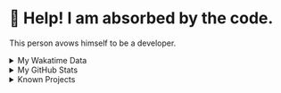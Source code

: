 # 🥺 Help! I am absorbed by the code. 

This person avows himself to be a developer.

<details>

<summary>My Wakatime Data</summary>

<!--START_SECTION:waka-->
![Lines of code](https://img.shields.io/badge/From%20Hello%20World%20I%27ve%20Written-7.4%20million%20lines%20of%20code-blue)

**🐱 My GitHub Data** 

> 📦 691.7 kB Used in GitHub's Storage 
 > 
> 🏆 1,153 Contributions in the Year 2023
 > 
> 🚫 Not Opted to Hire
 > 
> 📜 81 Public Repositories 
 > 
> 🔑 20 Private Repositories 
 > 
**I'm an Early 🐤** 

```text
🌞 Morning                1543 commits        ██████░░░░░░░░░░░░░░░░░░░   24.29 % 
🌆 Daytime                2616 commits        ██████████░░░░░░░░░░░░░░░   41.18 % 
🌃 Evening                2124 commits        ████████░░░░░░░░░░░░░░░░░   33.44 % 
🌙 Night                  69 commits          ░░░░░░░░░░░░░░░░░░░░░░░░░   01.09 % 
```
📅 **I'm Most Productive on Wednesday** 

```text
Monday                   745 commits         ███░░░░░░░░░░░░░░░░░░░░░░   11.73 % 
Tuesday                  1052 commits        ████░░░░░░░░░░░░░░░░░░░░░   16.56 % 
Wednesday                1089 commits        ████░░░░░░░░░░░░░░░░░░░░░   17.14 % 
Thursday                 861 commits         ███░░░░░░░░░░░░░░░░░░░░░░   13.55 % 
Friday                   948 commits         ████░░░░░░░░░░░░░░░░░░░░░   14.92 % 
Saturday                 895 commits         ████░░░░░░░░░░░░░░░░░░░░░   14.09 % 
Sunday                   762 commits         ███░░░░░░░░░░░░░░░░░░░░░░   12.00 % 
```


**I Mostly Code in Go** 

```text
Go                       35 repos            █████████░░░░░░░░░░░░░░░░   36.08 % 
Python                   22 repos            ██████░░░░░░░░░░░░░░░░░░░   22.68 % 
HTML                     6 repos             ██░░░░░░░░░░░░░░░░░░░░░░░   06.19 % 
Dart                     2 repos             █░░░░░░░░░░░░░░░░░░░░░░░░   02.06 % 
TypeScript               1 repo              ░░░░░░░░░░░░░░░░░░░░░░░░░   01.03 % 
```




 Last Updated on 31/08/2023 01:10:56 UTC
<!--END_SECTION:waka-->

</details>

<details>
 
 <summary>My GitHub Stats</summary>

[![CDFMLR's github stats](https://github-readme-stats.vercel.app/api?username=cdfmlr&count_private=true&show_icons=true)](https://github.com/anuraghazra/github-readme-stats)
 
</details>

<details>

<summary>Known Projects</summary>

[![Star History Chart](https://api.star-history.com/svg?repos=cdfmlr/pyflowchart,cdfmlr/muvtuber,cdfmlr/crud,cdfmlr/murecom-verse-1,cdfmlr/murecom-intro&type=Date)](https://star-history.com/#cdfmlr/pyflowchart&cdfmlr/muvtuber&cdfmlr/crud&cdfmlr/murecom-verse-1&cdfmlr/murecom-intro&Date)

 </details>
